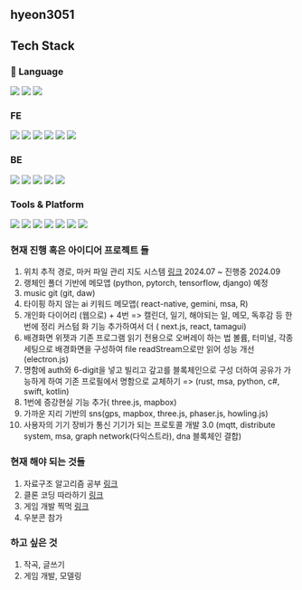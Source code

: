 <div align="left">
  <h2>hyeon3051</h2>
</div>

## Tech Stack

### 🌟 Language
<img src="https://img.shields.io/badge/-JavaScript-%23F7DF1E?logo=JavaScript&logoColor=black"/> <img src="https://img.shields.io/badge/-TypeScript-%233178C6?logo=TypeScript&logoColor=white"/> <img src="https://img.shields.io/badge/python-3776AB?style=flat-square&logo=python&logoColor=white"/> 

### FE
<img src="https://img.shields.io/badge/-React-%2361DAFB?logo=React&logoColor=black"/> <img src="https://img.shields.io/badge/-Styled-%23DB709 3?logo=styled-components&logoColor=white"/> <img src="https://img.shields.io/badge/-Redux-%233578e5?logo=RECOIL&logoColor=white"/>  <img src="https://img.shields.io/badge/next.js-000000?style=flat-square&logo=next.js&logoColor=white"/>  <img src="https://img.shields.io/badge/bootstrap-7952B3?style=flat-square&logo=bootstrap&logoColor=white"/> <img src="https://img.shields.io/badge/expo-000020?style=flat-square&logo=expo&logoColor=white"/>

### BE
 <img src="https://img.shields.io/badge/django-092E20?style=flat-square&logo=django&logoColor=white"/> <img src="https://img.shields.io/badge/node.js-5FA04E?style=flat-square&logo=node.js&logoColor=white"/> <img src="https://img.shields.io/badge/express-000000?style=flat-square&logo=express&logoColor=white"/> <img src="https://img.shields.io/badge/mysql-4479A1?style=flat-square&logo=mysql&logoColor=white"/> <img src="https://img.shields.io/badge/pandas-150458?style=flat-square&logo=pandas&logoColor=white"/> 

### Tools & Platform
<img src="https://img.shields.io/badge/-Slack-%234A154B?logo=Slack&logoColor=white"/> <img src="https://img.shields.io/badge/-Notion-%23000000?logo=Notion&logoColor=white"/> <img src="https://img.shields.io/badge/-Figma-%23F24E1E?logo=Figma&logoColor=white"/> <img src="https://img.shields.io/badge/framer-0055FF?logo=framer&logoColor=white"/>  <img src="https://img.shields.io/badge/xcode-147efb?logo=xcode&logoColor=white"/> <img src="https://img.shields.io/badge/cocoapods-ee3322?logo=cocoapods&logoColor=white"/>   <img src="https://img.shields.io/badge/gradle-02303A?logo=gradle&logoColor=white"/>

### 현재 진행 혹은 아이디어 프로젝트 들 
  1. 위치 추적 경로, 마커 파일 관리 지도 시스템 [링크](https://github.com/hyeon3051/mappingIt_01) 2024.07 ~ 진행중 2024.09 
  2. 랭체인 폴더 기반에 메모앱 (python, pytorch, tensorflow, django) 예정
  3. music git (git, daw)
  4. 타이핑 하지 않는 ai 키워드 메모앱( react-native, gemini, msa, R)
  5. 개인화 다이어리 (웹으로) + 4번 => 캘린더, 일기, 해야되는 일, 메모, 독후감 등 한 번에 정리 커스텀 화 기능 추가하여서 더 ( next.js, react, tamagui)
  6. 배경화면 위젯과 기존 프로그램 읽기 전용으로 오버레이 하는 법 볼륨, 터미널, 각종 세팅으로 배경화면을 구성하여 file readStream으로만 읽어 성능 개선 (electron.js)
  7. 명함에 auth와 6-digit을 넣고 빌리고 갚고를 블록체인으로 구성 더하여 공유가 가능하게 하여 기존 프로필에서 명함으로 교체하기 => (rust, msa, python, c#, swift, kotlin)
  8. 1번에 증강현실 기능 추가( three.js, mapbox)
  9. 가까운 지리 기반의 sns(gps, mapbox, three.js, phaser.js, howling.js)
  10. 사용자의 기기 장비가 통신 기기가 되는 프로토콜 개발 3.0 (mqtt, distribute system, msa, graph network(다익스트라), dna 블록체인 결합)
### 현재 해야 되는 것들
  1. 자료구조 알고리즘 공부 [링크](https://ebook-product.kyobobook.co.kr/dig/epd/ebook/E000005568012)
  2. 클론 코딩 따라하기 [링크](https://www.youtube.com/@codewithantonio/playlists)
  3. 게임 개발 찍먹 [링크](https://www.udemy.com/course/retr0-unity/)
  4. 우분콘 참가
### 하고 싶은 것 
  1. 작곡, 글쓰기
  2. 게임 개발, 모델링

